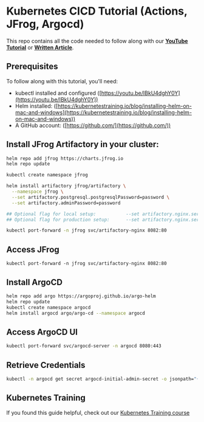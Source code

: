 # Kubernetes CICD Tutorial (Actions, JFrog, Argocd)

This repo contains all the code needed to follow along with our **[YouTube Tutorial](https://)** or **[Written Article](https://)**.

## Prerequisites

To follow along with this tutorial, you'll need:

- kubectl installed and configured ([https://youtu.be/IBkU4dghY0Y](https://youtu.be/IBkU4dghY0Y))
- Helm installed: ([https://kubernetestraining.io/blog/installing-helm-on-mac-and-windows](https://kubernetestraining.io/blog/installing-helm-on-mac-and-windows))
- A GitHub account: ([https://github.com/](https://github.com/))

## Install JFrog Artifactory in your cluster:

```bash
helm repo add jfrog https://charts.jfrog.io
helm repo update

kubectl create namespace jfrog

helm install artifactory jfrog/artifactory \
  --namespace jfrog \
  --set artifactory.postgresql.postgresqlPassword=password \
  --set artifactory.adminPassword=password

## Optional flag for local setup:           --set artifactory.nginx.service.type=NodePort
## Optional flag for production setup:      --set artifactory.nginx.service.type=LoadBalancer

kubectl port-forward -n jfrog svc/artifactory-nginx 8082:80
```
## Access JFrog

```
kubectl port-forward -n jfrog svc/artifactory-nginx 8082:80
```

## Install ArgoCD

```bash
helm repo add argo https://argoproj.github.io/argo-helm
helm repo update
kubectl create namespace argocd
helm install argocd argo/argo-cd --namespace argocd
```

## Access ArgoCD UI

```bash
kubectl port-forward svc/argocd-server -n argocd 8080:443
```

## Retrieve Credentials

```bash
kubectl -n argocd get secret argocd-initial-admin-secret -o jsonpath="{.data.password}" | base64 -d
```

## Kubernetes Training

If you found this guide helpful, check out our [Kubernetes Training course](https://kubernetestraining.io/)
